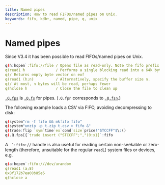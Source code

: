 ```yaml
---
title: Named pipes
description: How to read FIFOs/named pipes on Unix.
keywords: fifo, kdb+, named, pipe, q, unix
---
```

# Named pipes




Since V3.4 it has been possible to read FIFOs/named pipes on Unix.

```q
q)h:hopen`:fifo://file / Opens file as read-only. Note the fifo prefix
q)read1 h              / Performs a single blocking read into a 64k byte buffer. 
q)/ Returns empty byte vector on eof
q)read1 (h;n)          / Alternatively, specify the buffer size n. 
q)/ At most, n bytes will be read, perhaps fewer
q)hclose h             / Close the file to clean up
```

[`.Q.fps`](../ref/dotq.md#qfps-streaming-algorithm "streaming algorithm") is [`.Q.fs`](../ref/dotq.md#qfs-streaming-algorithm "streaming algorithm") for pipes. 
(`.Q.fpn` corresponds to [`.Q.fsn`](../ref/dotq.md#qfsn-streaming-algorithm "streaming algorithm").) 

The following example loads a CSV via FIFO, avoiding decompressing to disk:

```q
q)system"rm -f fifo && mkfifo fifo"
q)system"unzip -p t.zip t.csv > fifo &"
q)trade:flip `sym`time`ex`cond`size`price!"STCCFF"$\:()
q).Q.fps[{`trade insert ("STCCFF";",")0:x}]`:fifo
```

A `` `:fifo://`` handle is also useful for reading certain non-seekable or zero-length (therefore, unsuitable for the regular `read1`) system files or devices, e.g.

```q
q)a:hopen`:fifo:///dev/urandom
q)read1 (a;8)
0x8f172b7ea00b85e6
q)hclose a
```

